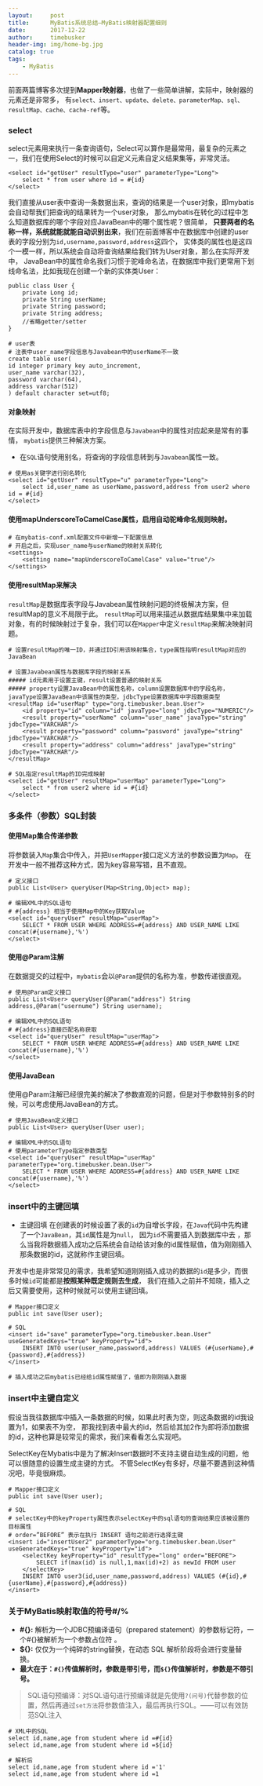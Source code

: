 ```yaml
---
layout:     post
title:      MyBatis系统总结—MyBatis映射器配置细则
date:       2017-12-22
author:     timebusker
header-img: img/home-bg.jpg
catalog: true
tags:
    - MyBatis
---  
```


前面两篇博客多次提到**Mapper映射器**，也做了一些简单讲解，实际中，映射器的元素还是非常多，
有`select、insert、update、delete、parameterMap、sql、resultMap、cache、cache-ref`等。

### select
select元素用来执行一条查询语句，Select可以算作是最常用，最复杂的元素之一，我们在使用Select的时候可以自定义元素自定义结果集等，非常灵活。

```
<select id="getUser" resultType="user" parameterType="Long">
    select * from user where id = #{id}
</select>
```

我们直接从user表中查询一条数据出来，查询的结果是一个user对象，即mybatis会自动帮我们把查询的结果转为一个user对象，
那么mybatis在转化的过程中怎么知道数据库的哪个字段对应JavaBean中的哪个属性呢？很简单，
**只要两者的名称一样，系统就能就能自动识别出来**，我们在前面博客中在数据库中创建的user表的字段分别为`id,username,password,address`这四个，
实体类的属性也是这四个一模一样，所以系统会自动将查询结果给我们转为User对象，那么在实际开发中，
JavaBean中的属性命名我们习惯于驼峰命名法，在数据库中我们更常用下划线命名法，比如我现在创建一个新的实体类User：

```
public class User {
    private Long id;
    private String userName;
    private String password;
    private String address;
    //省略getter/setter
}

# user表
# 注表中user_name字段信息与Javabean中的userName不一致
create table user(
id integer primary key auto_increment,
user_name varchar(32),
password varchar(64),
address varchar(512)
) default character set=utf8;
```
#### 对象映射
在实际开发中，数据库表中的字段信息与`Javabean`中的属性对应起来是常有的事情，
`mybatis`提供三种解决方案。

- 在`SQL`语句使用别名，将查询的字段信息转到与`Javabean`属性一致。

```
# 使用as关键字进行别名转化
<select id="getUser" resultType="u" parameterType="Long">
    select id,user_name as userName,password,address from user2 where id = #{id}
</select>
```

#### 使用mapUnderscoreToCamelCase属性，启用自动驼峰命名规则映射。

```
# 在mybatis-conf.xml配置文件中新增一下配置信息
# 开启之后，实现user_name与userName的映射关系转化
<settings>
    <setting name="mapUnderscoreToCamelCase" value="true"/>
</settings>
```

#### 使用resultMap来解决
`resultMap`是数据库表字段与Javabean属性映射问题的终极解决方案，但resultMap的意义不局限于此。
`resultMap`可以用来描述从数据库结果集中来加载对象，有的时候映射过于复杂，我们可以在`Mapper`中定义`resultMap`来解决映射问题。

```
# 设置resultMap的唯一ID，并通过ID引用该映射集合，type属性指明resultMap对应的JavaBean

# 设置Javabean属性与数据库字段的映射关系
##### id元素用于设置主键，result设置普通的映射关系
##### property设置JavaBean中的属性名称，column设置数据库中的字段名称，javaType设置JavaBean中该属性的类型，jdbcType设置数据库中字段数据类型
<resultMap id="userMap" type="org.timebusker.bean.User">
    <id property="id" column="id" javaType="long" jdbcType="NUMERIC"/>
    <result property="userName" column="user_name" javaType="string" jdbcType="VARCHAR"/>
    <result property="password" column="password" javaType="string" jdbcType="VARCHAR"/>
    <result property="address" column="address" javaType="string" jdbcType="VARCHAR"/>
</resultMap>

# SQL指定resultMap的ID完成映射
<select id="getUser" resultMap="userMap" parameterType="Long">
    select * from user2 where id = #{id}
</select>
```

### 多条件（参数）SQL封装

#### 使用Map集合传递参数
将参数装入`Map`集合中传入，并把`UserMapper`接口定义方法的参数设置为`Map`。
在开发中一般不推荐这种方式，因为key容易写错，且不直观。

```
# 定义接口
public List<User> queryUser(Map<String,Object> map);

# 编辑XML中的SQL语句
# #{address} 相当于使用Map中的Key获取Value
<select id="queryUser" resultMap="userMap">
    SELECT * FROM USER WHERE ADDRESS=#{address} AND USER_NAME LIKE concat(#{username},'%')
</select>
```

#### 使用@Param注解
在数据提交的过程中，`mybatis`会以`@Param`提供的名称为准，参数传递很直观。

```
# 使用@Param定义接口
public List<User> queryUser(@Param("address") String address,@Param("usernume") String username);

# 编辑XML中的SQL语句
# #{address}直接匹配名称获取
<select id="queryUser" resultMap="userMap">
    SELECT * FROM USER WHERE ADDRESS=#{address} AND USER_NAME LIKE concat(#{username},'%')
</select>
```

#### 使用JavaBean
使用@Param注解已经很完美的解决了参数直观的问题，但是对于参数特别多的时候，可以考虑使用JavaBean的方式。

```
# 使用JavaBean定义接口
public List<User> queryUser(User user);

# 编辑XML中的SQL语句
# 使用parameterType指定参数类型
<select id="queryUser" resultMap="userMap" parameterType="org.timebusker.bean.User">
    SELECT * FROM USER WHERE ADDRESS=#{address} AND USER_NAME LIKE concat(#{username},'%')
</select>
```

### insert中的主键回填
- 主键回填
在创建表的时候设置了表的`id`为自增长字段，在`Java`代码中先构建了一个`JavaBean`，其`id`属性是为`null`，
因为`id`不需要插入到数据库中去 ，那么当我将数据插入成功之后系统会自动给该对象的id属性赋值，值为刚刚插入那条数据的id，这就称作主键回填。

开发中也是非常常见的需求，我希望知道刚刚插入成功的数据的`id`是多少，而很多时候`id`可能都是**按照某种既定规则去生成**，
我们在插入之前并不知晓，插入之后又需要使用，这种时候就可以使用主键回填。

```
# Mapper接口定义
public int save(User user);

# SQL
<insert id="save" parameterType="org.timebusker.bean.User" useGeneratedKeys="true" keyProperty="id">
    INSERT INTO user(user_name,password,address) VALUES (#{userName},#{password},#{address})
</insert>

# 插入成功之后mybatis已经给id属性赋值了，值即为刚刚插入数据
```  

### insert中主键自定义
假设当我往数据库中插入一条数据的时候，如果此时表为空，则这条数据的id我设置为1，如果表不为空，
那我找到表中最大的id，然后给其加2作为即将添加数据的id，这种也算是较常见的需求，我们来看看怎么实现吧。 

SelectKey在Mybatis中是为了解决Insert数据时不支持主键自动生成的问题，他可以很随意的设置生成主键的方式。
不管SelectKey有多好，尽量不要遇到这种情况吧，毕竟很麻烦。   

```
# Mapper接口定义
public int save(User user);

# SQL 
# selectKey中的keyProperty属性表示selectKey中的sql语句的查询结果应该被设置的目标属性
# order=”BEFORE” 表示在执行 INSERT 语句之前进行选择主键
<insert id="insertUser2" parameterType="org.timebusker.bean.User" useGeneratedKeys="true" keyProperty="id">
    <selectKey keyProperty="id" resultType="long" order="BEFORE">
        SELECT if(max(id) is null,1,max(id)+2) as newId FROM user
    </selectKey>
    INSERT INTO user3(id,user_name,password,address) VALUES (#{id},#{userName},#{password},#{address})
</insert>
```

### 关于MyBatis映射取值的符号#/%
- **#{}:** 解析为一个JDBC预编译语句（prepared statement）的参数标记符，一个#{}被解析为一个参数占位符 。
- **${}:** 仅仅为一个纯碎的string替换，在动态 SQL 解析阶段将会进行变量替换。
- **最大在于：`#{}`传值解析时，参数是带引号，而`${}`传值解析时，参数是不带引号。**

> SQL语句预编译：对SQL语句进行预编译就是先使用`?(问号)`代替参数的位置，然后再通过`set方法`将参数值注入，最后再执行SQL。——可以有效防范SQL注入

```
# XML中的SQL
select id,name,age from student where id =#{id}
select id,name,age from student where id =${id}

# 解析后
select id,name,age from student where id ='1'
select id,name,age from student where id =1
```
